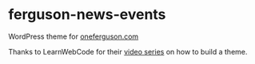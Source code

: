 # ferguson-news-events

WordPress theme for [oneferguson.com](oneferguson.com)

Thanks to LearnWebCode for their [video series](https://www.youtube.com/watch?v=k7olvEeBM2I&list=PLpcSpRrAaOaqMA4RdhSnnNcaqOVpX7qi5&index=3) on how to build a theme.
